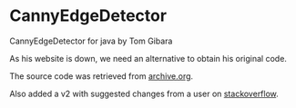 # CannyEdgeDetector
CannyEdgeDetector for java by Tom Gibara

As his website is down, we need an alternative to obtain his original code.

The source code was retrieved from [archive.org](https://web.archive.org/web/20230607095124/http://www.tomgibara.com/computer-vision/canny-edge-detector).

Also added a v2 with suggested changes from a user on [stackoverflow](https://stackoverflow.com/a/36586550).
